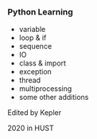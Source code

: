 ### Python Learning
* variable
* loop & if
* sequence
* IO
* class & import
* exception
* thread
* multiprocessing
* some other additions

Edited by Kepler

2020 in HUST
